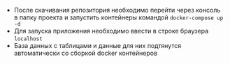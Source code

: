 - После скачивания репозитория необходимо перейти через консоль в папку проекта и запустить контейнеры командой
`docker-compose up -d`
- Для запуска приложения необходимо ввести в строке браузера `localhost`
- База данных с таблицами и данные для них подтянутся автоматически со сборкой docker контейнеров

